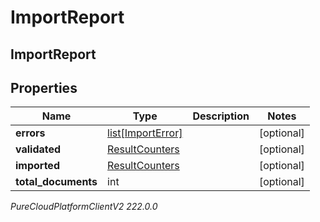 # ImportReport

## ImportReport

## Properties

|Name | Type | Description | Notes|
|------------ | ------------- | ------------- | -------------|
| **errors** | [list[ImportError]](ImportError) |  | [optional] |
| **validated** | [ResultCounters](ResultCounters) |  | [optional] |
| **imported** | [ResultCounters](ResultCounters) |  | [optional] |
| **total_documents** | int |  | [optional] |



_PureCloudPlatformClientV2 222.0.0_
